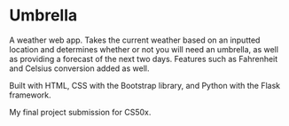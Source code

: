 # Umbrella

A weather web app. Takes the current weather based on an inputted location and determines whether or not you will need an umbrella, as well as providing a forecast of the next two days. Features such as Fahrenheit and Celsius conversion added as well. 

Built with HTML, CSS with the Bootstrap library, and Python with the Flask framework.

My final project submission for CS50x.
